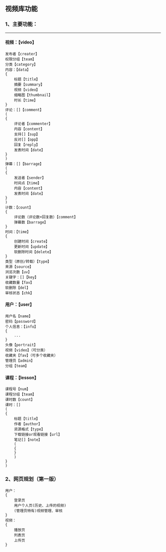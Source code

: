 ## 视频库功能

### 1、主要功能：

---
#### 视频：【video】

    发布者【creater】
    权限分组【team】
    分类【category】
    内容：【data】
    {
        标题【title】
        摘要【summary】
        视频【video】
        缩略图【thumbnail】
        时长【time】
    }
    评论：[]【comment】
    (
    {
        评论者【commenter】
        内容【content】
        支持[]【sup】
        反对[]【opp】
        回复【reply】
        发表时间【date】
    }
    )
    弹幕：[]【barrage】
    (
    {
        发送者【sender】
        时间点【time】
        内容【content】
        发表时间【date】
    }
    )
    计数：【count】
    {
        评论数（评论数+回复数）【comment】
        弹幕数【barrage】
    }
    时间：【time】
    {
        创建时间【create】
        更新时间【update】
        软删除时间【delete】
    }
    类型（原创/转载）【type】
    来源【source】
    浏览次数【uv】
    关键字：[]【key】
    收藏数量【fav】
    软删除【del】
    审核状态【chk】

#### 用户：【user】
    
	用户名【name】
	密码【password】
    个人信息：【info】
    {
        ...
    }
    头像【portrait】
    视频【video】（可分类）
    收藏夹【fav】（可多个收藏夹）
    管理员【admin】
    分组【team】
#### 课程：【lesson】

    课程号【num】
    课程分组【team】
    课时数【count】
    课时：[]
    (
    {
        标题【title】
        作者【author】
        资源格式【type】
        下载链接or观看链接【url】
        笔记[]【note】
        (
        {
        }
        )
    }
    )


### 2、网页规划（第一版）

    用户：
    {
        登录页
        用户个人页(历史、上传的视频)
        (管理员特有)视频管理、审核
    }
    视频：
    {
        播放页
        列表页
        上传页
    }
